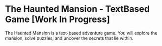 # The Haunted Mansion - TextBased Game [Work In Progress]

The Haunted Mansion is a text-based adventure game.
You will explore the mansion, solve puzzles, and uncover the secrets that lie within.
